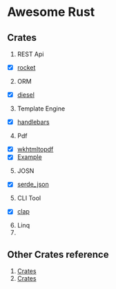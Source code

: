 # Awesome Rust

## Crates
1. REST Api 
  - [x] [rocket](https://rocket.rs/)
2. ORM 
  - [x] [diesel](http://diesel.rs/)
3. Template Engine
  - [x] [handlebars](https://github.com/sunng87/handlebars-rust)
4. Pdf
  - [x] [wkhtmltopdf]()
  - [x] [Example](https://www.innoq.com/en/blog/rust-report-generator/)
5. JOSN
  - [x] [serde_json](https://docs.serde.rs/serde_json/)
5. CLI Tool
  - [x] [clap](https://clap.rs/)
6. Linq
7. 


## Other Crates reference
1. [Crates](https://github.com/rust-unofficial/awesome-rust)
2. [Crates](https://medium.com/@jondot/12-killer-rust-libraries-you-should-know-c60bab07624f)
